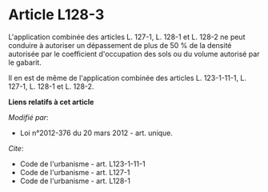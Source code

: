 # Article L128-3

L'application combinée des articles L. 127-1, L. 128-1 et L. 128-2 ne peut conduire à autoriser un dépassement de plus de 50
% de la densité autorisée par le coefficient d'occupation des sols ou du volume autorisé par le gabarit. 

Il en est de même de l'application combinée des articles L. 123-1-11-1, L. 127-1, L. 128-1 et L. 128-2.

**Liens relatifs à cet article**

_Modifié par_:

  - Loi n°2012-376 du 20 mars 2012 - art. unique.

_Cite_:

  - Code de l'urbanisme - art. L123-1-11-1
  - Code de l'urbanisme - art. L127-1
  - Code de l'urbanisme - art. L128-1
